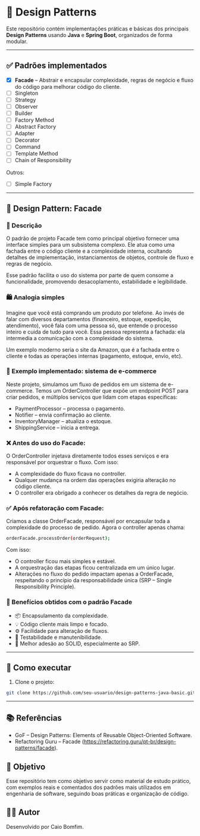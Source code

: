 # 🎯 Design Patterns

Este repositório contém implementações práticas e básicas dos principais **Design Patterns** usando **Java** e **Spring Boot**, organizados de forma modular.

---

## ✅ Padrões implementados

- [x] **Facade** – Abstrair e encapsular complexidade, regras de negócio e fluxo do código para melhorar código do cliente.
- [ ] Singleton
- [ ] Strategy
- [ ] Observer
- [ ] Builder
- [ ] Factory Method
- [ ] Abstract Factory
- [ ] Adapter
- [ ] Decorator
- [ ] Command
- [ ] Template Method
- [ ] Chain of Responsibility

Outros:

- [ ] Simple Factory

---

## 🧱 Design Pattern: Facade

### 📌 Descrição
O padrão de projeto Facade tem como principal objetivo fornecer uma interface simples para um subsistema complexo. Ele atua como uma fachada entre o código cliente e a complexidade interna, ocultando detalhes de implementação, instanciamentos de objetos, controle de fluxo e regras de negócio.

Esse padrão facilita o uso do sistema por parte de quem consome a funcionalidade, promovendo desacoplamento, estabilidade e legibilidade.

### 🛍️ Analogia simples
Imagine que você está comprando um produto por telefone. Ao invés de falar com diversos departamentos (financeiro, estoque, expedição, atendimento), você fala com uma pessoa só, que entende o processo inteiro e cuida de tudo para você. Essa pessoa representa a fachada: ela intermedia a comunicação com a complexidade do sistema.

Um exemplo moderno seria o site da Amazon, que é a fachada entre o cliente e todas as operações internas (pagamento, estoque, envio, etc).

### 🧪 Exemplo implementado: sistema de e-commerce
Neste projeto, simulamos um fluxo de pedidos em um sistema de e-commerce. Temos um OrderController que expõe um endpoint POST para criar pedidos, e múltiplos serviços que lidam com etapas específicas:

- PaymentProcessor – processa o pagamento.
- Notifier – envia confirmação ao cliente.
- InventoryManager – atualiza o estoque.
- ShippingService – inicia a entrega.

### ❌ Antes do uso do Facade:
O OrderController injetava diretamente todos esses serviços e era responsável por orquestrar o fluxo. Com isso:

- A complexidade do fluxo ficava no controller.
- Qualquer mudança na ordem das operações exigiria alteração no código cliente.
- O controller era obrigado a conhecer os detalhes da regra de negócio.

### ✅ Após refatoração com Facade:
Criamos a classe OrderFacade, responsável por encapsular toda a complexidade do processo de pedido. Agora o controller apenas chama:

```bash
orderFacade.processOrder(orderRequest);
```

Com isso:

- O controller ficou mais simples e estável.
- A orquestração das etapas ficou centralizada em um único lugar.
- Alterações no fluxo do pedido impactam apenas a OrderFacade, respeitando o princípio da responsabilidade única (SRP – Single Responsibility Principle).

### 🔄 Benefícios obtidos com o padrão Facade
- 📦 Encapsulamento da complexidade.
- 💡 Código cliente mais limpo e focado.
- ⚙️ Facilidade para alteração de fluxos.
- 🧪 Testabilidade e manutenibilidade.
- 🤝 Melhor adesão ao SOLID, especialmente ao SRP.

---

## 🚀 Como executar

1. Clone o projeto:
```bash
git clone https://github.com/seu-usuario/design-patterns-java-basic.git
```

---

## 📚 Referências

- GoF – Design Patterns: Elements of Reusable Object-Oriented Software.
- Refactoring Guru – Facade (https://refactoring.guru/pt-br/design-patterns/facade).

## 📌 Objetivo

Esse repositório tem como objetivo servir como material de estudo prático, com exemplos reais e comentados dos padrões mais utilizados em engenharia de software, seguindo boas práticas e organização de código.

## ‍🧑‍💻 Autor

Desenvolvido por Caio Bomfim.